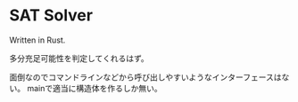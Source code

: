 # SAT Solver

Written in Rust.

多分充足可能性を判定してくれるはず。

面倒なのでコマンドラインなどから呼び出しやすいようなインターフェースはない。
mainで適当に構造体を作るしか無い。
